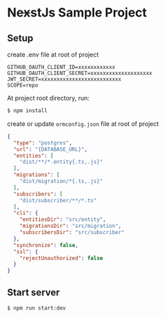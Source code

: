 # Ne~~x~~stJs Sample Project

## Setup

create .env file at root of project

```
GITHUB_OAUTH_CLIENT_ID=xxxxxxxxxxxx
GITHUB_OAUTH_CLIENT_SECRET=xxxxxxxxxxxxxxxxxxxx
JWT_SECRET=xxxxxxxxxxxxxxxxxxxxxxxxxx
SCOPE=repo
```

At project root directory, run:

```bash
$ npm install
```

create or update `ormconfig.json` file at root of project

```json
{
  "type": "postgres",
  "url": "{DATABASE_URL}",
  "entities": [
    "dist/**/*.entity{.ts,.js}"
  ],
  "migrations": [
    "dist/migration/*{.ts,.js}"
  ],
  "subscribers": [
    "dist/subscriber/**/*.ts"
  ],
  "cli": {
    "entitiesDir": "src/entity",
    "migrationsDir": "src/migration",
    "subscribersDir": "src/subscriber"
  },
  "synchronize": false,
  "ssl": {
    "rejectUnauthorized": false
  }
}
```

## Start server

```bash
$ npm run start:dev
```
